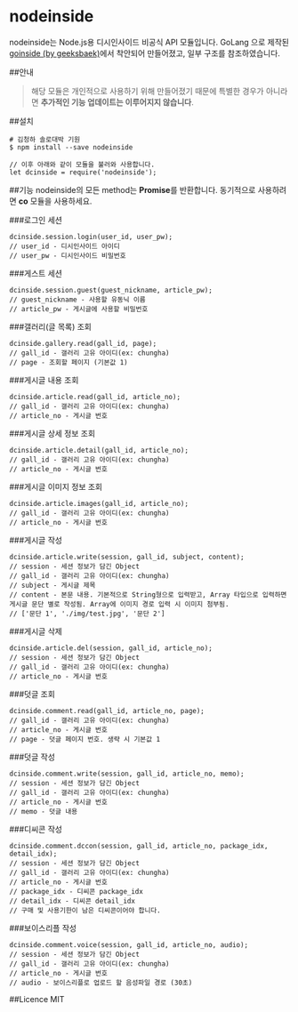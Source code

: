 # nodeinside
nodeinside는 Node.js용 디시인사이드 비공식 API 모듈입니다. GoLang 으로 제작된 [goinside (by geeksbaek)](https://github.com/geeksbaek/goinside)에서 착안되어 만들어졌고, 일부 구조를 참조하였습니다.

##안내
> 해당 모듈은 개인적으로 사용하기 위해 만들어졌기 때문에 특별한 경우가 아니라면 **추가적인 기능 업데이트는 이루어지지 않습니다**.

##설치
```
# 김청하 솔로대박 기원
$ npm install --save nodeinside

// 이후 아래와 같이 모듈을 불러와 사용합니다.
let dcinside = require('nodeinside');
```

##기능
nodeinside의 모든 method는 **Promise**를 반환합니다.
동기적으로 사용하려면 **co** 모듈을 사용하세요.

###로그인 세션
```
dcinside.session.login(user_id, user_pw);
// user_id - 디시인사이드 아이디
// user_pw - 디시인사이드 비밀번호
```

###게스트 세션
```
dcinside.session.guest(guest_nickname, article_pw);
// guest_nickname - 사용할 유동닉 이름
// article_pw - 게시글에 사용할 비밀번호
```

###갤러리(글 목록) 조회
```
dcinside.gallery.read(gall_id, page);
// gall_id - 갤러리 고유 아이디(ex: chungha)
// page - 조회할 페이지 (기본값 1)
```

###게시글 내용 조회
```
dcinside.article.read(gall_id, article_no);
// gall_id - 갤러리 고유 아이디(ex: chungha)
// article_no - 게시글 번호
```

###게시글 상세 정보 조회
```
dcinside.article.detail(gall_id, article_no);
// gall_id - 갤러리 고유 아이디(ex: chungha)
// article_no - 게시글 번호
```

###게시글 이미지 정보 조회
```
dcinside.article.images(gall_id, article_no);
// gall_id - 갤러리 고유 아이디(ex: chungha)
// article_no - 게시글 번호
```

###게시글 작성
```
dcinside.article.write(session, gall_id, subject, content);
// session - 세션 정보가 담긴 Object
// gall_id - 갤러리 고유 아이디(ex: chungha)
// subject - 게시글 제목
// content - 본문 내용. 기본적으로 String형으로 입력받고, Array 타입으로 입력하면 게시글 문단 별로 작성됨. Array에 이미지 경로 입력 시 이미지 첨부됨.
// ['문단 1', './img/test.jpg', '문단 2']
```

###게시글 삭제
```
dcinside.article.del(session, gall_id, article_no);
// session - 세션 정보가 담긴 Object
// gall_id - 갤러리 고유 아이디(ex: chungha)
// article_no - 게시글 번호
```

###덧글 조회
```
dcinside.comment.read(gall_id, article_no, page);
// gall_id - 갤러리 고유 아이디(ex: chungha)
// article_no - 게시글 번호
// page - 덧글 페이지 번호. 생략 시 기본값 1
```

###덧글 작성
```
dcinside.comment.write(session, gall_id, article_no, memo);
// session - 세션 정보가 담긴 Object
// gall_id - 갤러리 고유 아이디(ex: chungha)
// article_no - 게시글 번호
// memo - 덧글 내용
```

###디씨콘 작성
```
dcinside.comment.dccon(session, gall_id, article_no, package_idx, detail_idx);
// session - 세션 정보가 담긴 Object
// gall_id - 갤러리 고유 아이디(ex: chungha)
// article_no - 게시글 번호
// package_idx - 디씨콘 package_idx
// detail_idx - 디씨콘 detail_idx
// 구매 및 사용기한이 남은 디씨콘이어야 합니다.
```

###보이스리플 작성
```
dcinside.comment.voice(session, gall_id, article_no, audio);
// session - 세션 정보가 담긴 Object
// gall_id - 갤러리 고유 아이디(ex: chungha)
// article_no - 게시글 번호
// audio - 보이스리플로 업로드 할 음성파일 경로 (30초)
```

##Licence
MIT
